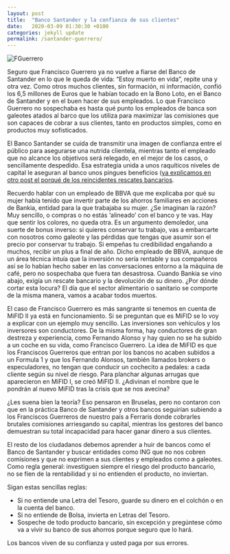 ```yaml
---
layout: post
title:  "Banco Santander y la confianza de sus clientes"
date:   2020-03-09 01:30:30 +0100
categories: jekyll update
permalink: /santander-guerrero/
---
```


<img src="../assets/images/2020/03/20200309f1.jpg" alt="FGuerrero">

Seguro que Francisco Guerrero ya no vuelve a fiarse del Banco de Santander en lo que le queda de vida: “Estoy muerto en vida”, repite una y otra vez. Como otros muchos clientes, sin formación, ni información, confió los 6,5 millones de Euros que le habían tocado en la Bono Loto, en el Banco de Santander y en el buen hacer de sus empleados. Lo que Francisco Guerrero no sospechaba es hasta qué punto los empleados de banca son galeotes atados al barco que los utiliza para maximizar las comisiones que son capaces de cobrar a sus clientes, tanto en productos simples, como en productos muy sofisticados.

El Banco Santander se cuida de transmitir una imagen de confianza entre el público para asegurarse una nutrida clientela, mientras tanto el empleado que no alcance los objetivos será relegado, en el mejor de los casos, o sencillamente despedido. Esa estrategia unida a unos raquíticos niveles de capital le aseguran al banco unos pingues beneficios ([ya explicamos en otro post el porqué de los reincidentes rescates bancarios](http://www.partidoraro.es/por-que-hemos-tenido-que-rescatar-a-los-bancos-en-Espana/).

Recuerdo hablar con un empleado de BBVA que me explicaba por qué su mujer había tenido que invertir parte de los ahorros familiares en acciones de Bankia, entidad para la que trabajaba su mujer. ¿Se imaginan la razón? Muy sencillo, o compras o no estás ‘alineado’ con el banco y te vas. Hay que sentir los colores, no queda otra. Es un argumento demoledor, una suerte de bonus inverso: si quieres conservar tu trabajo, vas a embarcarte con nosotros como galeote y las pérdidas que tengas que asumir son el precio por conservar tu trabajo. Si empeñas tu credibilidad engañando a muchos, recibir un plus a final de año. Dicho empleado de BBVA, aunque de un área técnica intuía que la inversión no sería rentable y sus compañeros así se lo habían hecho saber en las conversaciones entorno a la máquina de café, pero no sospechaba que fuera tan desastrosa. Cuando Bankia se vino abajo, exigía un rescate bancario y la devolución de su dinero. ¿Por dónde cortar esta locura? El día que el sector alimentario o sanitario se comporte de la misma manera, vamos a acabar todos muertos.

El caso de Francisco Guerrero es más sangrante si tenemos en cuenta de MiFID II ya está en funcionamiento. Si se preguntan que es MiFID se lo voy a explicar con un ejemplo muy sencillo. Las inversiones son vehículos y los inversores son conductores. De la misma forma, hay conductores de gran destreza y experiencia, como Fernando Alonso y hay quien no se ha subido a un coche en su vida, como Francisco Guerrero. La idea de MiFID es que los Franciscos Guerreros que entran por los bancos no acaben subidos a un Formula 1 y que los Fernando Alonsos, también llamados brokers o especuladores, no tengan que conducir un cochecito a pedales: a cada cliente según su nivel de riesgo. Para planchar algunas arrugas que aparecieron en MiFID I, se creó MiFID II. ¿Adivinan el nombre que le pondrán al nuevo MiFID tras la crisis que se nos avecina?

¿Les suena bien la teoría? Eso pensaron en Bruselas, pero no contaron con que en la práctica Banco de Santander y otros bancos seguirían subiendo a los Franciscos Guerreros de nuestro país a Ferraris donde cobrarles brutales comisiones arriesgando su capital, mientras los gestores del banco demuestran su total incapacidad para hacer ganar dinero a sus clientes.

El resto de los ciudadanos debemos aprender a huir de bancos como el Banco de Santander y buscar entidades como ING que no nos cobren comisiones y que no exprimen a sus clientes y empleados como a galeotes. Como regla general: investiguen siempre el riesgo del producto bancario, no se fíen de la rentabilidad y si no entienden el producto, no inviertan.

Sigan estas sencillas reglas:
-	Si no entiende una Letra del Tesoro, guarde su dinero en el colchón o en la cuenta del banco.
-	Si no entiende de Bolsa, invierta en Letras del Tesoro.
-	Sospeche de todo producto bancario, sin excepción y pregúntese cómo va a vivir su banco de sus ahorros porque seguro que lo hará.

Los bancos viven de su confianza y usted paga por sus errores.
